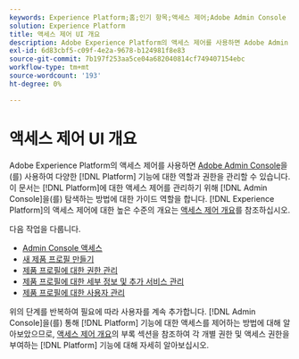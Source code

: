 ```yaml
---
keywords: Experience Platform;홈;인기 항목;액세스 제어;Adobe Admin Console
solution: Experience Platform
title: 액세스 제어 UI 개요
description: Adobe Experience Platform의 액세스 제어를 사용하면 Adobe Admin Console을 사용하여 다양한 Platform 기능에 대한 역할과 권한을 관리할 수 있습니다. 이 문서는 Platform에 대한 액세스 제어를 관리하기 위해 Admin Console을 탐색하는 방법에 대한 안내서 역할을 합니다.
exl-id: 6d83cbf5-c09f-4e2a-9678-b124981f8e83
source-git-commit: 7b197f253aa5ce04a682040814cf749407154ebc
workflow-type: tm+mt
source-wordcount: '193'
ht-degree: 0%

---
```


# 액세스 제어 UI 개요

Adobe Experience Platform의 액세스 제어를 사용하면 [Adobe Admin Console](https://adminconsole.adobe.com)을(를) 사용하여 다양한 [!DNL Platform] 기능에 대한 역할과 권한을 관리할 수 있습니다. 이 문서는 [!DNL Platform]에 대한 액세스 제어를 관리하기 위해 [!DNL Admin Console]을(를) 탐색하는 방법에 대한 가이드 역할을 합니다. [!DNL Experience Platform]의 액세스 제어에 대한 높은 수준의 개요는 [액세스 제어 개요](./../home.md)를 참조하십시오.

다음 작업을 다룹니다.

- [Admin Console 액세스](./browse.md)
- [새 제품 프로필 만들기](./create-profile.md)
- [제품 프로필에 대한 권한 관리](./permissions.md)
- [제품 프로필에 대한 세부 정보 및 추가 서비스 관리](./details-and-services.md)
- [제품 프로필에 대한 사용자 관리](./users.md)

위의 단계를 반복하여 필요에 따라 사용자를 계속 추가합니다. [!DNL Admin Console]을(를) 통해 [!DNL Platform] 기능에 대한 액세스를 제어하는 방법에 대해 알아보았으므로, [액세스 제어 개요](../home.md)의 부록 섹션을 참조하여 각 개별 권한 및 액세스 권한을 부여하는 [!DNL Platform] 기능에 대해 자세히 알아보십시오.
